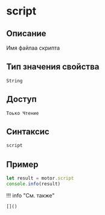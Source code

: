 # script

## Описание
Имя файлаа скрипта

## Тип значения свойства
`String`

## Доступ
`Тоько Чтение`

## Синтаксис
```javascript
script
```

## Пример
```javascript linenums="1"
let result = motor.script
console.info(result)
```

!!! info "См. также"

    []()

